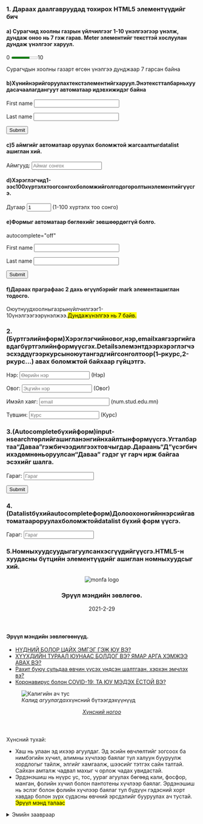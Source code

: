 <!DOCTYPE html>
<html>
<head>
	<meta charset="utf-8">
	<title>lab3 daalgawar</title>
</head>
<body>
	<h3>1. Дараах даалгавруудад тохирох HTML5 элементүүдийг бич</h3>
	<h4>a) Сурагчид хоолны газрын үйлчилгээг 1-10 үнэлгээгээр үнэлж, дундаж оноо нь 7 гэж
    гарав. Meter элементийг тексттэй хослуулан дундаж үнэлгээг харуул.</h4>
    0 <meter min="0" max="10" value="7"></meter>10
    <p>Сурагчдын хоолны газарт өгсөн үнэлгээ дунджаар 7 гарсан байна</p>
    <h4>b)Хүнийнэрийгоруулахтекстэлементийгхаруул.Энэтекстталбарньхуудасачаалагдангуут автоматаар идэвхижидэг байна</h4>
    <form method="post">
    	<input type="hidden" name="recipient" value="first name">
    	<input type="hidden" name="redirect" value="last name">
    	<p><label>First name
    		<input type="text" name="Firs name" size="25" maxlength="30">
    	</label></p>
    	<p><label>Last name
    		<input type="text" name="Last name" size="25" maxlength="30">
    	</label></p>
    	<p>
    		<input type="submit" name="sent">
    	</p>
    </form>
    <h4>c)5 аймгийг автоматаар оруулах боломжтой  жагсаалтыгdatalist ашиглан хий.</h4>
    <p><label for="txtlist">Аймгууд:
    <input type="text" name="txtlist" placeholder="Аймаг сонгох" list="strict" />
    <datalist id="strict">
    	<option value="Ховд">
    	<option value="Булган">
    	<option value="Увс">
    	<option value="Завхан">
    	<option value="Дархан">
    </datalist>
    </label></p>
    <h4>d)Хэрэглэгчид1-ээс100хүртэлхтоогсонгохболомжийголгодогоролтынэлементийгүүсгэ.</h4>
    <label>Дугаар
    	<input type="number"
    	    min="1"
    	    max="100"
    	    step="1"
    	    value="1">
    </label>(1-100 хүртэлх тоо сонго)
    <h4>e)Формыг автоматаар бөглөхийг зөвшөөрдөггүй болго.</h4>
     <form autocomplete="off">autocomplete="off"
    	<input type="hidden" name="recipient" value="first name">
    	<input type="hidden" name="redirect" value="last name">
    	<p><label>First name
    		<input type="text" name="First name" size="25" maxlength="30">
    	</label></p>
    	<p><label>Last name
    		<input type="text" name="Last name" size="25" maxlength="30">
    	</label></p>
    	<p>
    		<input type="submit" name="sent">
    	</p>
    </form>
    <h4>f)Дараах праграфаас 2 дахь өгүүлбэрийг mark элементашиглан тодосго.</h4>
    <p>Оюутнуудхоолныгазрынүйлчилгээг1-10үнэлгээгээрүнэлжээ.<mark>Дундажүнэлгээ нь 7 байв.</mark></p>
    <h3>2.(Бүртгэлийнформ)Хэрэглэгчийновог,нэр,emailхаягзэргийгавдагбүртгэлийнформүүсгэх.Detailsэлемэнтдээрхэрэглэгчээсхэддүгээркурсыноюутангэдгийгсонголтоор(1–ркурс,2-ркурс...) авах боломжтой байхаар гүйцэтгэ.</h3>
    <p><label for="text">Нэр:
    	<input type="text" name="name" placeholder="Өөрийн нэр" />
    </label>(Нэр)</p>
    <p><label for="text">Овог:
    	<input type="text" name="name" placeholder="Эцгийн нэр" />
    </label>(Овог)</p>
    <p><label for="text">Имэйл хаяг:
    	<input type="text" name="email" placeholder="email" />
    </label>(num.stud.edu.mn)</p>
    <p><label for="textlist">Түвшин:
    	<input type="textlist" name="name" placeholder="Курс" list="class" />
    	<datalist id="class">
    		<option value="1">
    		<option value="2">
    		<option value="3">
    		<option value="4">	
    	</datalist>
    </label>(Курс)</p>
    <h3>3.(Autocompleteбүхийформ)input-нsearchтөрлийгашигланэнгийнхайлтынформүүсгэ.Угталбартаа“Даваа”гэжбичээдилгээхтовчыгдар.Дараань“Д”үсэгбичихэдөмнөньоруулсан“Даваа” гэдэг үг гарч ирж байгаа эсэхийг шалга.</h3>
    <form autocomplete="on">
    	<p><label>Гараг:
    		<input type="search" name="day" placeholder="Гараг" list="search" />
    	</label></p>
    	<datalist id="search">
    		<option value="Даваа">
    		<option value="Мягмар">
    		<option value="Лхагва">
    		<option value="Пүрэв">
    		<option value="Баасан">
    	</datalist>
    	<p>
    		<input type="submit" name="sent">
    	</p>
    </form>
    <h3>4.(Datalistбүхийautocompleteформ)Долоохоногийннэрсийгавтоматаароруулахболомжтойdatalist бүхий форм үүсгэ.</h3>
    <form autocomplete="on">
    	<p><label>Гараг:
    		<input type="search" name="day" placeholder="Гараг" list="search" />
    	</label></p>
    	<datalist id="search">
    		<option value="Даваа">
    		<option value="Мягмар">
    		<option value="Лхагва">
    		<option value="Пүрэв">
    		<option value="Баасан">
    		<option value="Хагассайн">
    		<option value="Бүтэнсайн">
    	</datalist>
    </form>
    <h3>5.Номныхуудсуудыгагуулсанхэсгүүдийгүүсгэ.HTML5-н хуудасны бүтцийн элементүүдийг ашиглан номныхуудсыг хий.</h3>
    <header>
    	<img src="Monfa.png" alt="monfa logo">
    	<h3>Эрүүл мэндийн зөвлөгөө.</h3>
    	<time>2021-2-29</time>
    </header> 
    <nav>
    	<h4>Эрүүл мэндийн зөвлөгөөнүүд.</h4>
    	<ul>
    		<li><a href="https://monfatrade.mn/нүдний-болор-цайх-эмгэг-гэж-юу-вэ/">НҮДНИЙ БОЛОР ЦАЙХ ЭМГЭГ ГЭЖ ЮУ ВЭ?</a></li>
    		<li><a href="https://monfatrade.mn/хүүхэд-тураал-юунаас-болдог-вэ-ямар-ар/">ХҮҮХДИЙН ТУРААЛ ЮУНААС БОЛДОГ ВЭ? ЯМАР АРГА ХЭМЖЭЭ АВАХ ВЭ?</a></li>
    		<li><a href="https://monfatrade.mn/рахит-буюу-сульдаа-өвчин-үүсэх-үндсэн/">Рахит буюу сульдаа өвчин үүсэх үндсэн шалтгаан, хэрхэн эмчлэх вэ?</a></li>
    		<li><a href="https://monfatrade.mn/коронавирус-болон-covid-19-та-юу-мэдэх-ёстой/">Коронавирус болон COVID-19: ТА ЮУ МЭДЭХ ЁСТОЙ ВЭ?</a></li>
    	</ul>
    </nav> 
    <figure>
    	<img src="kalium.png" alt="Калигийн ач тус">
    	<figcaption><em>Калид агуулагдах</em>хүнсний бүтээгдэхүүнүүд</figcaption>
    </figure> 
    <article>
    	<header>
    		<em>
    			<a href="http://www.gatsuurt.mn/бүтээгдэхүүнүүд/хүнс/хүнсний-ногоо/">Хүнсний ногоо</a>
    		</em>
    	</header>
    	<p>Хүнсний тухай:</p>
    	    <ul>
    	    	<li>Хаш нь улаан эд ихээр агуулдаг. Эд эсийн өвчлөлтийг зогсоох ба нимбэгийн хүчил, алимны хүчлээр баялаг тул халуун бууруулж хордлогыг тайлж, элгийг хамгаалж, шээсийг тэтгэх сайн талтай. Сайхан амталж чадвал махыг ч орлож чадах увидастай. </li>
    	    	<li>Эрдэнэшиш нь нүүрс ус, тос, уураг агуулах бөгөөд кали, фосфор, манган, фолийн хүчил болон пантотены хүчлээр баялаг. Эрдэнэшиш нь эслэг болон фолийн хүчлээр баялаг тул бүдүүн гэдэсний хорт хавдар болон зүрх судасны өвчний эрсдэлийг бууруулах ач тустай. <mark>Эрүүл мэнд талаас</mark></li>
    	    </ul>
    	    <details>
    	    	<summary>Эмийн заавраар</summary>
                Цус багадалт, элэг эмчлэх, аминдэмийн дутмагшилыг нөхөх, дархлаа  дэмжих сироп
                <ul>
                	<li>Хэрэглэх заалт<strong>&dashТөмөр дутмагшилын цус багадалтыг эмчлэх, урьдчилан сэргийлэх</strong></li>
                </ul>
    	    </details>
    </article>
</body>
</html>
